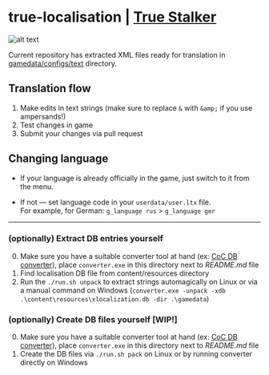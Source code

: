 # true-localisation | [True Stalker](https://ap-pro.ru/forums/topic/102-true-stalker/)

![alt text](https://i.ibb.co/02mzMj2/62463b1abe776a3-1.png)

Current repository has extracted XML files ready for translation in [gamedata/configs/text](https://github.com/lehrax-gaming/true-localisation/tree/main/gamedata/configs/text) directory.

## Translation flow

1. Make edits in text strings (make sure to replace `&` with `&amp;` if you use ampersands!)
2. Test changes in game
3. Submit your changes via pull request

## Changing language

- If your language is already officially in the game, just switch to it from the menu.

- If not — set language code in your `userdata/user.ltx` file.<br/>
  For example, for German: `g_language rus` > `g_language ger`

---

### (optionally) Extract DB entries yourself

0. Make sure you have a suitable converter tool at hand (ex: [CoC DB converter](https://www.moddb.com/mods/call-of-chernobyl/downloads/cop-coc-db-converter)), place `converter.exe` in this directory next to _README.md_ file
1. Find localisation DB file from content/resources directory
2. Run the `./run.sh unpack` to extract strings automagically on Linux or via a manual command on Windows (`converter.exe -unpack -xdb .\content\resources\xlocalization.db -dir .\gamedata`)

### (optionally) Create DB files yourself [**WIP!**]

0. Make sure you have a suitable converter tool at hand (ex: [CoC DB converter](https://www.moddb.com/mods/call-of-chernobyl/downloads/cop-coc-db-converter)), place `converter.exe` in this directory next to _README.md_ file
1. Create the DB files via `./run.sh pack` on Linux or by running converter directly on Windows

